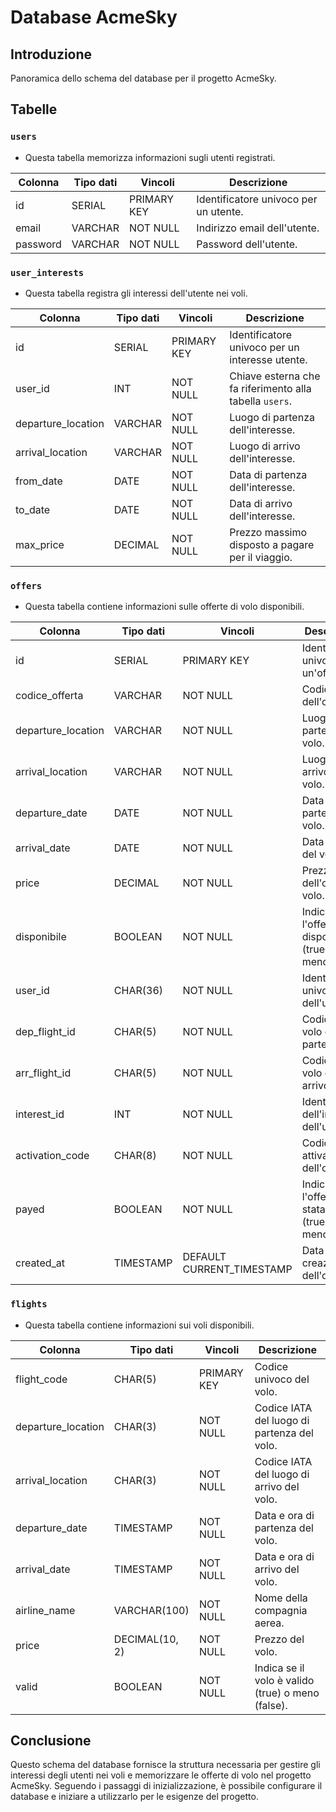 # Database AcmeSky

## Introduzione
Panoramica dello schema del database per il progetto AcmeSky. 


## Tabelle

### `users`
- Questa tabella memorizza informazioni sugli utenti registrati.
  
| Colonna      | Tipo dati | Vincoli      | Descrizione                   |
|--------------|-----------|--------------|-------------------------------|
| id           | SERIAL    | PRIMARY KEY  | Identificatore univoco per un utente. |
| email        | VARCHAR   | NOT NULL     | Indirizzo email dell'utente.  |
| password     | VARCHAR   | NOT NULL     | Password dell'utente.         |

### `user_interests`
- Questa tabella registra gli interessi dell'utente nei voli.

| Colonna            | Tipo dati | Vincoli      | Descrizione                                |
|--------------------|-----------|--------------|--------------------------------------------|
| id                 | SERIAL    | PRIMARY KEY  | Identificatore univoco per un interesse utente.     |
| user_id            | INT       | NOT NULL     | Chiave esterna che fa riferimento alla tabella `users`. |
| departure_location | VARCHAR   | NOT NULL     | Luogo di partenza dell'interesse.            |
| arrival_location   | VARCHAR   | NOT NULL     | Luogo di arrivo dell'interesse.             |
| from_date          | DATE      | NOT NULL     | Data di partenza dell'interesse.            |
| to_date            | DATE      | NOT NULL     | Data di arrivo dell'interesse.              |
| max_price          | DECIMAL   | NOT NULL     | Prezzo massimo disposto a pagare per il viaggio. |

### `offers`
- Questa tabella contiene informazioni sulle offerte di volo disponibili.

| Colonna            | Tipo dati     | Vincoli      | Descrizione                                    |
|--------------------|---------------|--------------|------------------------------------------------|
| id                 | SERIAL        | PRIMARY KEY  | Identificatore univoco per un'offerta.         |
| codice_offerta     | VARCHAR       | NOT NULL     | Codice dell'offerta.                           |
| departure_location | VARCHAR       | NOT NULL     | Luogo di partenza del volo.                    |
| arrival_location   | VARCHAR       | NOT NULL     | Luogo di arrivo del volo.                      |
| departure_date     | DATE          | NOT NULL     | Data di partenza del volo.                     |
| arrival_date       | DATE          | NOT NULL     | Data di arrivo del volo.                       |
| price              | DECIMAL       | NOT NULL     | Prezzo dell'offerta di volo.                   |
| disponibile        | BOOLEAN       | NOT NULL     | Indica se l'offerta è disponibile (true) o meno (false). |
| user_id            | CHAR(36)      | NOT NULL     | Identificatore univoco dell'utente.            |
| dep_flight_id      | CHAR(5)       | NOT NULL     | Codice del volo di partenza.                   |
| arr_flight_id      | CHAR(5)       | NOT NULL     | Codice del volo di arrivo.                     |
| interest_id        | INT           | NOT NULL     | Identificatore dell'interesse dell'utente.     |
| activation_code    | CHAR(8)       | NOT NULL     | Codice di attivazione dell'offerta.            |
| payed              | BOOLEAN       | NOT NULL     | Indica se l'offerta è stata pagata (true) o meno (false). |
| created_at         | TIMESTAMP     | DEFAULT CURRENT_TIMESTAMP | Data e ora di creazione dell'offerta. |



### `flights`
- Questa tabella contiene informazioni sui voli disponibili.

| Colonna            | Tipo dati       | Vincoli      | Descrizione                                 |
|--------------------|-----------------|--------------|---------------------------------------------|
| flight_code        | CHAR(5)         | PRIMARY KEY  | Codice univoco del volo.                    |
| departure_location | CHAR(3)         | NOT NULL     | Codice IATA del luogo di partenza del volo. |
| arrival_location   | CHAR(3)         | NOT NULL     | Codice IATA del luogo di arrivo del volo.   |
| departure_date     | TIMESTAMP       | NOT NULL     | Data e ora di partenza del volo.            |
| arrival_date       | TIMESTAMP       | NOT NULL     | Data e ora di arrivo del volo.              |
| airline_name       | VARCHAR(100)    | NOT NULL     | Nome della compagnia aerea.                 |
| price              | DECIMAL(10, 2)  | NOT NULL     | Prezzo del volo.                            |
| valid              | BOOLEAN         | NOT NULL     | Indica se il volo è valido (true) o meno (false). |

## Conclusione
Questo schema del database fornisce la struttura necessaria per gestire gli interessi degli utenti nei voli e memorizzare le offerte di volo nel progetto AcmeSky. Seguendo i passaggi di inizializzazione, è possibile configurare il database e iniziare a utilizzarlo per le esigenze del progetto.

